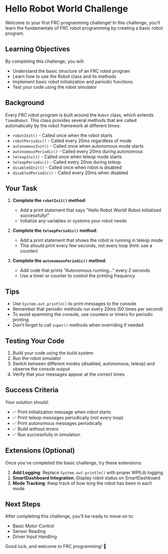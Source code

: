 # Hello Robot World Challenge

Welcome to your first FRC programming challenge! In this challenge, you'll learn the fundamentals of FRC robot programming by creating a basic robot program.

## Learning Objectives

By completing this challenge, you will:
- Understand the basic structure of an FRC robot program
- Learn how to use the Robot class and its methods
- Implement basic robot initialization and periodic functions
- Test your code using the robot simulator

## Background

Every FRC robot program is built around the `Robot` class, which extends `TimedRobot`. This class provides several methods that are called automatically by the robot framework at different times:

- `robotInit()` - Called once when the robot starts
- `robotPeriodic()` - Called every 20ms regardless of mode
- `autonomousInit()` - Called once when autonomous mode starts
- `autonomousPeriodic()` - Called every 20ms during autonomous
- `teleopInit()` - Called once when teleop mode starts
- `teleopPeriodic()` - Called every 20ms during teleop
- `disabledInit()` - Called once when robot is disabled
- `disabledPeriodic()` - Called every 20ms when disabled

## Your Task

1. **Complete the `robotInit()` method**:
   - Add a print statement that says "Hello Robot World! Robot initialized successfully!"
   - Initialize any variables or systems your robot needs

2. **Complete the `teleopPeriodic()` method**:
   - Add a print statement that shows the robot is running in teleop mode
   - This should print every few seconds, not every loop (hint: use a counter)

3. **Complete the `autonomousPeriodic()` method**:
   - Add code that prints "Autonomous running..." every 2 seconds
   - Use a timer or counter to control the printing frequency

## Tips

- Use `System.out.println()` to print messages to the console
- Remember that periodic methods run every 20ms (50 times per second)
- To avoid spamming the console, use counters or timers for periodic printing
- Don't forget to call `super()` methods when overriding if needed

## Testing Your Code

1. Build your code using the build system
2. Run the robot simulator
3. Switch between different modes (disabled, autonomous, teleop) and observe the console output
4. Verify that your messages appear at the correct times

## Success Criteria

Your solution should:
- ✅ Print initialization message when robot starts
- ✅ Print teleop messages periodically (not every loop)
- ✅ Print autonomous messages periodically
- ✅ Build without errors
- ✅ Run successfully in simulation

## Extensions (Optional)

Once you've completed the basic challenge, try these extensions:

1. **Add Logging**: Replace `System.out.println()` with proper WPILib logging
2. **SmartDashboard Integration**: Display robot status on SmartDashboard
3. **Mode Tracking**: Keep track of how long the robot has been in each mode

## Next Steps

After completing this challenge, you'll be ready to move on to:
- Basic Motor Control
- Sensor Reading
- Driver Input Handling

Good luck, and welcome to FRC programming! 🤖
